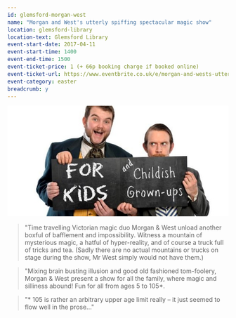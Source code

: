 ```yaml
---
id: glemsford-morgan-west
name: "Morgan and West's utterly spiffing spectacular magic show"
location: glemsford-library
location-text: Glemsford Library
event-start-date: 2017-04-11
event-start-time: 1400
event-end-time: 1500
event-ticket-price: 1 (+ 66p booking charge if booked online)
event-ticket-url: https://www.eventbrite.co.uk/e/morgan-and-wests-utterly-spiffing-spectacular-magic-show-tickets-31578156115
event-category: easter
breadcrumb: y
---
```


![Morgan and West](/images/featured/featured-morgan-west.jpg)

> "Time travelling Victorian magic duo Morgan & West unload another boxful of bafflement and impossibility. Witness a mountain of mysterious magic, a hatful of hyper-reality, and of course a truck full of tricks and tea. (Sadly there are no actual mountains or trucks on stage during the show, Mr West simply would not have them.)

> "Mixing brain busting illusion and good old fashioned tom-foolery, Morgan & West present a show for all the family, where magic and silliness abound! Fun for all from ages 5 to 105*.

> "* 105 is rather an arbitrary upper age limit really – it just seemed to flow well in the prose..."
